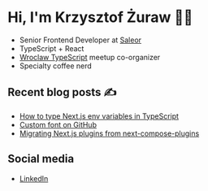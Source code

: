 # Hi, I'm Krzysztof Żuraw 👋🏻

- Senior Frontend Developer at [Saleor](hhttps://saleor.io/)
- TypeScript + React
- [Wroclaw TypeScript](https://www.meetup.com/WrocTypeScript/) meetup co-organizer
- Specialty coffee nerd

## Recent blog posts ✍️

<!-- FEED-START -->
- [How to type Next.js env variables in TypeScript](https://krzysztofzuraw.com/2022/how-to-type-next-js-env-variables-in-typescript/)
- [Custom font on GitHub](https://krzysztofzuraw.com/2022/custom-font-on-github/)
- [Migrating Next.js plugins from next-compose-plugins](https://krzysztofzuraw.com/2022/migrating-next-js-plugins-from-next-compose-plugins/)
<!-- FEED-END -->

## Social media

- [LinkedIn](https://pl.linkedin.com/in/krzysztofzuraw)
